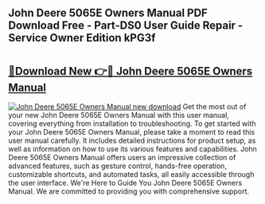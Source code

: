 ## John Deere 5065E Owners Manual PDF Download Free - Part-DS0 User Guide Repair - Service Owner Edition kPG3f

# <h2><a href="http://bc89726.oget.top/?id=John+Deere+5065E+Owners+Manual">🔗Download New 👉🔴 John Deere 5065E Owners Manual</a></h2>

[![John Deere 5065E Owners Manual new download](https://i.imgur.com/5g1atiW.png)](http://bc89726.oget.top/?id=John+Deere+5065E+Owners+Manual)
Get the most out of your new John Deere 5065E Owners Manual with this user manual, covering everything from installation to troubleshooting. To get started with your John Deere 5065E Owners Manual, please take a moment to read this user manual carefully. It includes detailed instructions for product setup, as well as information on how to use its various features and capabilities. John Deere 5065E Owners Manual offers users an impressive collection of advanced features, such as gesture control, hands-free operation, customizable shortcuts, and automated tasks, all easily accessible through the user interface. We're Here to Guide You John Deere 5065E Owners Manual. We are committed to providing you with comprehensive support.
